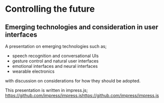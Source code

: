 # Controlling the future
## Emerging technologies and consideration in user interfaces

A presentation on emerging technologies such as;
* speech recognition and conversational UIs
* gesture control and natural user interfaces
* emotional interfaces and neural interfaces
* wearable electronics

with discussion on considerations for how they should be adopted. 

This presentation is written in impress.js;
https://github.com/impress/impress.jshttps://github.com/impress/impress.js
